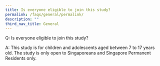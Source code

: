 ```yaml
---
title: Is everyone eligible to join this study?
permalink: /faqs/general/permalink/
description: ""
third_nav_title: General
---
```

Q: Is everyone eligible to join this study?

A: This study is for children and adolescents aged between 7 to 17 years old. The study is only open to Singaporeans and Singapore Permanent Residents only.
